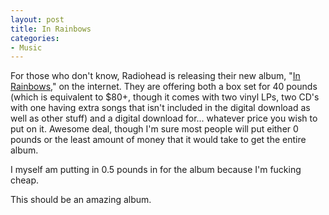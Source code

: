 ```yaml
--- 
layout: post
title: In Rainbows
categories:
- Music
---
```

For those who don't know, Radiohead is releasing their new album, "<a href="http://www.inrainbows.com/Store/Quickindex.html">In Rainbows</a>," on the internet.  They are offering both a box set for 40 pounds (which is equivalent to $80+, though it comes with two vinyl LPs, two CD's with one having extra songs that isn't included in the digital download as well as other stuff) and a digital download for... whatever price you wish to put on it.  Awesome deal, though I'm sure most people will put either 0 pounds or the least amount of money that it would take to get the entire album.

I myself am putting in 0.5 pounds in for the album because I'm fucking cheap.

This should be an amazing album.
